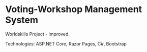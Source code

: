 # Voting-Workshop Management System
Worldskills Project - improved.

Technologies: ASP.NET Core, Razor Pages, C#, Bootstrap
